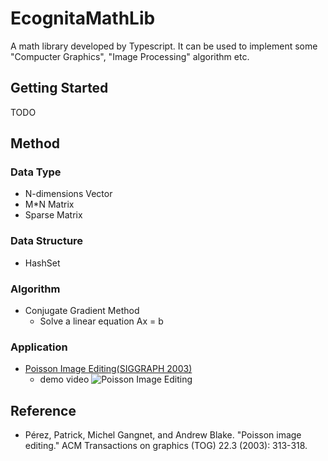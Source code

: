 # EcognitaMathLib
A math library developed by Typescript.
It can be used to implement some "Compucter Graphics", "Image Processing" algorithm etc. 

## Getting Started
TODO

## Method
### Data Type
* N-dimensions Vector
* M*N Matrix
* Sparse Matrix

### Data Structure
* HashSet

### Algorithm
- Conjugate Gradient Method
  - Solve a linear equation Ax = b 

### Application
- [Poisson Image Editing(SIGGRAPH 2003)](https://raymondmcguire.github.io/EcognitaMathLib/build/ "Poisson Image Editing")
  - demo video
  ![Poisson Image Editing](./build/images/poisson_image_editing_demo.gif?raw=true "Poisson Image Editing")

## Reference
* Pérez, Patrick, Michel Gangnet, and Andrew Blake. "Poisson image editing." ACM Transactions on graphics (TOG) 22.3 (2003): 313-318.

